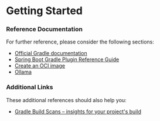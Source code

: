 # Getting Started

### Reference Documentation

For further reference, please consider the following sections:

* [Official Gradle documentation](https://docs.gradle.org)
* [Spring Boot Gradle Plugin Reference Guide](https://docs.spring.io/spring-boot/docs/3.3.0/gradle-plugin/reference/html/)
* [Create an OCI image](https://docs.spring.io/spring-boot/docs/3.3.0/gradle-plugin/reference/html/#build-image)
* [Ollama](https://docs.spring.io/spring-ai/reference/api/clients/ollama-chat.html)

### Additional Links

These additional references should also help you:

* [Gradle Build Scans – insights for your project's build](https://scans.gradle.com#gradle)

